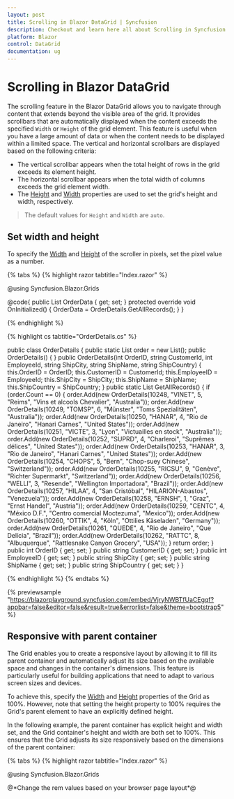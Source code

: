 ```yaml
---
layout: post
title: Scrolling in Blazor DataGrid | Syncfusion
description: Checkout and learn here all about Scrolling in Syncfusion Blazor DataGrid and much more details.
platform: Blazor
control: DataGrid
documentation: ug
---
```


# Scrolling in Blazor DataGrid

The scrolling feature in the Blazor DataGrid allows you to navigate through content that extends beyond the visible area of the grid. It provides scrollbars that are automatically displayed when the content exceeds the specified `Width` or `Height` of the grid element. This feature is useful when you have a large amount of data or when the content needs to be displayed within a limited space. The vertical and horizontal scrollbars are displayed based on the following criteria:

* The vertical scrollbar appears when the total height of rows in the grid exceeds its element height.
* The horizontal scrollbar appears when the total width of columns exceeds the grid element width.
* The [Height](https://help.syncfusion.com/cr/blazor/Syncfusion.Blazor.Grids.SfGrid-1.html#Syncfusion_Blazor_Grids_SfGrid_1_Height) and [Width](https://help.syncfusion.com/cr/blazor/Syncfusion.Blazor.Grids.SfGrid-1.html#Syncfusion_Blazor_Grids_SfGrid_1_Width) properties are used to set the grid's height and width, respectively.

> The default values for `Height` and `Width` are `auto`.

## Set width and height

To specify the [Width](https://help.syncfusion.com/cr/blazor/Syncfusion.Blazor.Grids.SfGrid-1.html#Syncfusion_Blazor_Grids_SfGrid_1_Width) and [Height](https://help.syncfusion.com/cr/blazor/Syncfusion.Blazor.Grids.SfGrid-1.html#Syncfusion_Blazor_Grids_SfGrid_1_Height) of the scroller in pixels, set the pixel value as a number.

{% tabs %}
{% highlight razor tabtitle="Index.razor" %}

@using Syncfusion.Blazor.Grids

<SfGrid DataSource="@OrderData" Height="315" Width="400">
    <GridColumns>
        <GridColumn Field=@nameof(OrderDetails.OrderID) HeaderText="Order ID" TextAlign="TextAlign.Right" Width="120"></GridColumn>
        <GridColumn Field=@nameof(OrderDetails.CustomerID) HeaderText="Customer ID" Width="150"></GridColumn>
        <GridColumn Field=@nameof(OrderDetails.EmployeeID) HeaderText="Employee ID" TextAlign="TextAlign.Right" Width="130"></GridColumn>
        <GridColumn Field=@nameof(OrderDetails.ShipCity) HeaderText="Ship City" Width="120"></GridColumn>
        <GridColumn Field=@nameof(OrderDetails.ShipCountry) HeaderText="Ship Country" Width="150"></GridColumn>
        <GridColumn Field=@nameof(OrderDetails.ShipName) HeaderText="Ship Name" Width="150"></GridColumn>
    </GridColumns>
</SfGrid>

@code{
    public List<OrderDetails> OrderData { get; set; }
    protected override void OnInitialized()
    {
        OrderData = OrderDetails.GetAllRecords();
    }
}

{% endhighlight %}

{% highlight cs tabtitle="OrderDetails.cs" %}

public class OrderDetails
{
    public static List<OrderDetails> order = new List<OrderDetails>();
    public OrderDetails() { }
    public OrderDetails(int OrderID, string CustomerId, int EmployeeId, string ShipCity, string ShipName, string ShipCountry)
    {
        this.OrderID = OrderID;
        this.CustomerID = CustomerId;
        this.EmployeeID = EmployeeId;
        this.ShipCity = ShipCity;
        this.ShipName = ShipName;
        this.ShipCountry = ShipCountry;
    }
    public static List<OrderDetails> GetAllRecords()
    {
        if (order.Count == 0)
        {
            order.Add(new OrderDetails(10248, "VINET", 5, "Reims", "Vins et alcools Chevalier", "Australia"));
            order.Add(new OrderDetails(10249, "TOMSP", 6, "Münster", "Toms Spezialitäten", "Australia"));
            order.Add(new OrderDetails(10250, "HANAR", 4, "Rio de Janeiro", "Hanari Carnes", "United States"));
            order.Add(new OrderDetails(10251, "VICTE", 3, "Lyon", "Victuailles en stock", "Australia"));
            order.Add(new OrderDetails(10252, "SUPRD", 4, "Charleroi", "Suprêmes délices", "United States"));
            order.Add(new OrderDetails(10253, "HANAR", 3, "Rio de Janeiro", "Hanari Carnes", "United States"));
            order.Add(new OrderDetails(10254, "CHOPS", 5, "Bern", "Chop-suey Chinese", "Switzerland"));
            order.Add(new OrderDetails(10255, "RICSU", 9, "Genève", "Richter Supermarkt", "Switzerland"));
            order.Add(new OrderDetails(10256, "WELLI", 3, "Resende", "Wellington Importadora", "Brazil"));
            order.Add(new OrderDetails(10257, "HILAA", 4, "San Cristóbal", "HILARION-Abastos", "Venezuela"));
            order.Add(new OrderDetails(10258, "ERNSH", 1, "Graz", "Ernst Handel", "Austria"));
            order.Add(new OrderDetails(10259, "CENTC", 4, "México D.F.", "Centro comercial Moctezuma", "Mexico"));
            order.Add(new OrderDetails(10260, "OTTIK", 4, "Köln", "Ottilies Käseladen", "Germany"));
            order.Add(new OrderDetails(10261, "QUEDE", 4, "Rio de Janeiro", "Que Delícia", "Brazil"));
            order.Add(new OrderDetails(10262, "RATTC", 8, "Albuquerque", "Rattlesnake Canyon Grocery", "USA"));
        }
        return order;
    }
    public int OrderID { get; set; }
    public string CustomerID { get; set; }
    public int EmployeeID { get; set; }
    public string ShipCity { get; set; }
    public string ShipName { get; set; }
    public string ShipCountry { get; set; }
}

{% endhighlight %}
{% endtabs %}

{% previewsample "https://blazorplayground.syncfusion.com/embed/VjryNWBTfUaCEgqf?appbar=false&editor=false&result=true&errorlist=false&theme=bootstrap5" %}

## Responsive with parent container

The Grid enables you to create a responsive layout by allowing it to fill its parent container and automatically adjust its size based on the available space and changes in the container's dimensions. This feature is particularly useful for building applications that need to adapt to various screen sizes and devices.

To achieve this, specify the [Width](https://help.syncfusion.com/cr/blazor/Syncfusion.Blazor.Grids.SfGrid-1.html#Syncfusion_Blazor_Grids_SfGrid_1_Width) and [Height](https://help.syncfusion.com/cr/blazor/Syncfusion.Blazor.Grids.SfGrid-1.html#Syncfusion_Blazor_Grids_SfGrid_1_Height) properties of the Grid as 100%. However, note that setting the height property to 100% requires the Grid's parent element to have an explicitly defined height.

In the following example, the parent container has explicit height and width set, and the Grid container's height and width are both set to 100%. This ensures that the Grid adjusts its size responsively based on the dimensions of the parent container:

{% tabs %}
{% highlight razor tabtitle="Index.razor" %}

@using Syncfusion.Blazor.Grids

<div style="width:calc(100vw - 20rem); height:calc(100vh - 7rem);"> @*Change the rem values based on your browser page layout*@
    <SfGrid DataSource="@LazyLoadData" Height="100%" Width="100%">
        <GridColumns>
            <GridColumn Field=@nameof(LazyLoadDetails.OrderID) HeaderText="Order ID" TextAlign="TextAlign.Right" Width="120"></GridColumn>
            <GridColumn Field=@nameof(LazyLoadDetails.CustomerID) HeaderText="Customer ID" Width="150"></GridColumn>
            <GridColumn Field=@nameof(LazyLoadDetails.Freight) HeaderText="Freight" TextAlign="TextAlign.Right" Width="100"></GridColumn>
            <GridColumn Field=@nameof(LazyLoadDetails.ShipAddress) HeaderText="Ship Address" Width="120"></GridColumn>
        </GridColumns>
    </SfGrid>
</div>

@code{
    public List<LazyLoadDetails> LazyLoadData { get; set; }
    protected override void OnInitialized()
    {
        LazyLoadData = LazyLoadDetails.CreateLazyLoadData();
    }
}

{% endhighlight %}

{% highlight cs tabtitle="LazyLoadDetails.cs" %}

public class LazyLoadDetails
{
    public static List<LazyLoadDetails> CreateLazyLoadData()
    {
        var lazyLoadData = new List<LazyLoadDetails>();
        var customerIds = new[] { "VINET", "TOMSP", "HANAR", "VICTE", "SUPRD", "HANAR", "CHOPS", "RICSU", "WELLI", "HILAA", "ERNSH", "CENTC", "OTTIK", "QUEDE", "RATTC", "FOLKO", "BLONP", "WARTH" };
        var shipAddresses = new[] { "507 - 20th Ave. E.\nApt. 2A", "908 W. Capital Way", "722 Moss Bay Blvd.", "4110 Old Redmond Rd.", "14 Garrett Hill" };
        var freights = new[] { 10, 24, 12, 48, 36, 102, 18 };
        int orderId = 10248;
        var random = new Random();
        for (int i = 0; i < 50; i++)
        {
            lazyLoadData.Add(new LazyLoadDetails
            {
                OrderID = orderId + i,
                CustomerID = customerIds[random.Next(customerIds.Length)],
                ShipAddress = shipAddresses[random.Next(shipAddresses.Length)],
                Freight = freights[random.Next(freights.Length)]
            });
        }
        return lazyLoadData;
    }
    public int OrderID { get; set; }
    public string CustomerID { get; set; }
    public string ShipAddress { get; set; }
    public double Freight { get; set; }
}

{% endhighlight %}
{% endtabs %}

{% previewsample "https://blazorplayground.syncfusion.com/embed/BNLIjMBcAgEnKHGz?appbar=false&editor=false&result=true&errorlist=false&theme=bootstrap5" %}

## Sticky header

The Blazor DataGrid provides a feature that allows column headers to remain fixed while scrolling, ensuring they stay visible at all times. To achieve this, you can use the [EnableStickyHeader](https://help.syncfusion.com/cr/blazor/Syncfusion.Blazor.Grids.SfGrid-1.html#Syncfusion_Blazor_Grids_SfGrid_1_EnableStickyHeader) property by setting it to **true**.

In the below demo, the Grid headers remain sticky while scrolling within the Grid's parent div element.

{% tabs %}
{% highlight razor tabtitle="Index.razor" %}

@using Syncfusion.Blazor.Grids
@using Syncfusion.Blazor.Buttons

<div>
    <label> Enable or Disable Sticky Header</label>
    <SfSwitch ValueChange="Change" TChecked="bool" style="margin-top:5px"></SfSwitch>
</div>
<div style="height:350px; margin-top:5px"> 
    <SfGrid @ref="Grid" DataSource="@LazyLoadData" EnableStickyHeader="@IsStickyHeader">
        <GridColumns>
            <GridColumn Field=@nameof(LazyLoadDetails.OrderID) HeaderText="Order ID" TextAlign="TextAlign.Right" Width="120"></GridColumn>
            <GridColumn Field=@nameof(LazyLoadDetails.CustomerID) HeaderText="Customer ID" Width="150"></GridColumn>
            <GridColumn Field=@nameof(LazyLoadDetails.Freight) HeaderText="Freight" TextAlign="TextAlign.Right" Width="100"></GridColumn>
            <GridColumn Field=@nameof(LazyLoadDetails.ShipAddress) HeaderText="Ship Address" Width="120"></GridColumn>
        </GridColumns>
    </SfGrid>
</div>

@code{
    private SfGrid<LazyLoadDetails> Grid;
    public List<LazyLoadDetails> LazyLoadData { get; set; }
    protected override void OnInitialized()
    {
        LazyLoadData = LazyLoadDetails.CreateLazyLoadData();
    }
    public bool IsStickyHeader;
    private void Change(Syncfusion.Blazor.Buttons.ChangeEventArgs<bool> args)
    {
        IsStickyHeader = args.Checked;
        Grid.Refresh();
    }
}

{% endhighlight %}

{% highlight cs tabtitle="LazyLoadDetails.cs" %}

public class LazyLoadDetails
{
    public static List<LazyLoadDetails> CreateLazyLoadData()
    {
        var lazyLoadData = new List<LazyLoadDetails>();
        var customerIds = new[] { "VINET", "TOMSP", "HANAR", "VICTE", "SUPRD", "HANAR", "CHOPS", "RICSU", "WELLI", "HILAA", "ERNSH", "CENTC", "OTTIK", "QUEDE", "RATTC", "FOLKO", "BLONP", "WARTH" };
        var shipAddresses = new[] { "507 - 20th Ave. E.\nApt. 2A", "908 W. Capital Way", "722 Moss Bay Blvd.", "4110 Old Redmond Rd.", "14 Garrett Hill" };
        var freights = new[] { 10, 24, 12, 48, 36, 102, 18 };
        int orderId = 10248;
        var random = new Random();
        for (int i = 0; i < 50; i++)
        {
            lazyLoadData.Add(new LazyLoadDetails
            {
                OrderID = orderId + i,
                CustomerID = customerIds[random.Next(customerIds.Length)],
                ShipAddress = shipAddresses[random.Next(shipAddresses.Length)],
                Freight = freights[random.Next(freights.Length)]
            });
        }
        return lazyLoadData;
    }
    public int OrderID { get; set; }
    public string CustomerID { get; set; }
    public string ShipAddress { get; set; }
    public double Freight { get; set; }
}

{% endhighlight %}
{% endtabs %}

{% previewsample "https://blazorplayground.syncfusion.com/embed/hjBytWVcUTZgQUiC?appbar=false&editor=false&result=true&errorlist=false&theme=bootstrap5" %}

## Scroll to selected row

The Blazor DataGrid allows you to scroll the grid content to the position of the selected row, ensuring that the selected row is automatically brought into view. This feature is particularly useful when dealing with a large dataset and maintaining focus on the selected row. To achieve this, you can utilize the [ScrollIntoViewAsync](https://help.syncfusion.com/cr/blazor/Syncfusion.Blazor.Grids.SfGrid-1.html#Syncfusion_Blazor_Grids_SfGrid_1_ScrollIntoViewAsync_System_Int32_System_Int32_System_Int32_) method provided by the Grid.

The following example demonstrates how to use the `ScrollIntoViewAsync` method to scroll to the selected row:

{% tabs %}
{% highlight razor tabtitle="Index.razor" %}

@using Syncfusion.Blazor.Grids
@using Syncfusion.Blazor.DropDowns

<div>
    <label style="padding: 30px 2px 0 0">Select row index:</label>
    <SfDropDownList TValue="string" TItem="Rows" Placeholder="Select count" Width="220px" DataSource="DropDownData" @bind-Value="SelectedValue">
        <DropDownListFieldSettings Text="Text" Value="Value"></DropDownListFieldSettings>
        <DropDownListEvents ValueChange="ValueChanged" TValue="string" TItem="Rows"></DropDownListEvents>
    </SfDropDownList>
</div>
<div style="height:350px; margin-top:5px">
    <SfGrid @ref="Grid" DataSource="@LazyLoadData" Height="315" Width="100%">
        <GridEvents RowSelected="RowselectedHandler" TValue="LazyLoadDetails"></GridEvents>>
        <GridColumns>
            <GridColumn Field=@nameof(LazyLoadDetails.OrderID) HeaderText="Order ID" TextAlign="TextAlign.Right" Width="120"></GridColumn>
            <GridColumn Field=@nameof(LazyLoadDetails.CustomerID) HeaderText="Customer ID" Width="150"></GridColumn>
            <GridColumn Field=@nameof(LazyLoadDetails.Freight) HeaderText="Freight" TextAlign="TextAlign.Right" Width="100"></GridColumn>
            <GridColumn Field=@nameof(LazyLoadDetails.ShipAddress) HeaderText="Ship Address" Width="120"></GridColumn>
        </GridColumns>
    </SfGrid>
</div>

@code{
    private SfGrid<LazyLoadDetails> Grid;
    public List<LazyLoadDetails> LazyLoadData { get; set; }
    protected override void OnInitialized()
    {
        LazyLoadData = LazyLoadDetails.CreateLazyLoadData();
    }
    public string SelectedValue { get; set; }
    public class Rows
    {
        public string Text { get; set; }
        public string Value { get; set; }
    }
    private List<Rows> DropDownData = new List<Rows>
    {
        new Rows() { Text = "Select count" },
        new Rows() { Text = "10", Value = "10" },
        new Rows() { Text = "20", Value = "20" },
        new Rows() { Text = "30", Value = "30" },
        new Rows() { Text = "80", Value = "80" },
        new Rows() { Text = "100", Value = "100" },
        new Rows() { Text = "200", Value = "200" },
        new Rows() { Text = "232", Value = "232" },
        new Rows() { Text = "300", Value = "300" },
        new Rows() { Text = "500", Value = "500" },
        new Rows() { Text = "800", Value = "800" },
        new Rows() { Text = "820", Value = "820" },
        new Rows() { Text = "920", Value = "920" },
        new Rows() { Text = "2020", Value = "2020" },
        new Rows() { Text = "3000", Value = "3000" },
        new Rows() { Text = "4000", Value = "4000" },
        new Rows() { Text = "4999", Value = "4999" }
    };
    public async Task ValueChanged(ChangeEventArgs<string, Rows> Args)
    {
        if (int.TryParse(SelectedValue, out int rowIndex))
        {
            await Grid.SelectRowAsync(rowIndex);
            await Grid.ScrollIntoViewAsync(rowIndex);
        }
    }
    public void RowselectedHandler(RowSelectEventArgs<LazyLoadDetails> args)
    {
        Grid.PreventRender(false);
    }
}

{% endhighlight %}

{% highlight c# tabtitle="LazyLoadDetails.cs" %}

public class LazyLoadDetails
{
    public static List<LazyLoadDetails> CreateLazyLoadData()
    {
        var lazyLoadData = new List<LazyLoadDetails>();
        var customerIds = new[] { "VINET", "TOMSP", "HANAR", "VICTE", "SUPRD", "HANAR", "CHOPS", "RICSU", "WELLI", "HILAA", "ERNSH", "CENTC", "OTTIK", "QUEDE", "RATTC", "FOLKO", "BLONP", "WARTH" };
        var shipAddresses = new[] { "507 - 20th Ave. E.\nApt. 2A", "908 W. Capital Way", "722 Moss Bay Blvd.", "4110 Old Redmond Rd.", "14 Garrett Hill" };
        var freights = new[] { 10, 24, 12, 48, 36, 102, 18 };
        int orderId = 10248;
        var random = new Random();
        for (int i = 0; i < 1000; i++)
        {
            lazyLoadData.Add(new LazyLoadDetails
            {
                OrderID = orderId + i,
                CustomerID = customerIds[random.Next(customerIds.Length)],
                ShipAddress = shipAddresses[random.Next(shipAddresses.Length)],
                Freight = freights[random.Next(freights.Length)]
            });
        }
        return lazyLoadData;
    }
    public int OrderID { get; set; }
    public string CustomerID { get; set; }
    public string ShipAddress { get; set; }
    public double Freight { get; set; }
}

{% endhighlight %}
{% endtabs %}

{% previewsample "https://blazorplayground.syncfusion.com/embed/rjroNWAMLmoWziOq?appbar=false&editor=false&result=true&errorlist=false&theme=bootstrap5" %}

## Customize grid scroll bar

The Grid uses the native browser scrollbar to scroll through the content when the content exceeds the Grid's size. Refer to [this](https://css-tricks.com/almanac/properties/s/scrollbar/) to customize the appearance of the scrollbar.

By referring to the above link, we have customized the appearance of the scrollbar in the following sample.

> You can find the fully working sample [here](https://github.com/SyncfusionExamples/blazor-datagrid-customize-default-scrollbar).

```csharp
@using Syncfusion.Blazor.Grids

<SfGrid DataSource="@Orders" Height="315" Width="400">
    <GridColumns>
        <GridColumn Field=@nameof(Order.OrderID) HeaderText="Order ID" TextAlign="TextAlign.Right" Width="120"></GridColumn>
        <GridColumn Field=@nameof(Order.CustomerID) HeaderText="Customer Name" Width="150"></GridColumn>
        <GridColumn Field=@nameof(Order.OrderDate) HeaderText=" Order Date" Format="d" Type="ColumnType.Date" TextAlign="TextAlign.Right" Width="130"></GridColumn>
        <GridColumn Field=@nameof(Order.Freight) HeaderText="Freight" Format="C2" TextAlign="TextAlign.Right" Width="120"></GridColumn>
        <GridColumn Field=@nameof(Order.ShipCountry) HeaderText="Ship Country" Width="150"></GridColumn>
    </GridColumns>
</SfGrid>

@code{
    public List<Order> Orders { get; set; }
    protected override void OnInitialized()
    {
        Orders = Enumerable.Range(1, 75).Select(x => new Order()
        {
            OrderID = 1000 + x,
            CustomerID = (new string[] { "ALFKI", "ANANTR", "ANTON", "BLONP", "BOLID" })[new Random().Next(5)],
            Freight = 2.1 * x,
            OrderDate = DateTime.Now.AddDays(-x),
            ShipCountry = (new string[] { "USA", "UK", "JAPAN" })[new Random().Next(3)]
        }).ToList();
    }
    public class Order {
        public int? OrderID { get; set; }
        public string CustomerID { get; set; }
        public DateTime? OrderDate { get; set; }
        public double? Freight { get; set; }
        public string ShipCountry { get; set; }
    }
}
<style>
    ::-webkit-scrollbar-thumb {
        background-color: #888;
        border-radius: 10px
    }
    ::-webkit-scrollbar {
        background-color: white;
    }
    ::-webkit-scrollbar-button {
        background-color: #bbbbbb;
    }
</style>
```

![Customizing the scroll bar in Blazor DataGrid.](./images/blazor-datagrid-scrollbar-customization.png)
